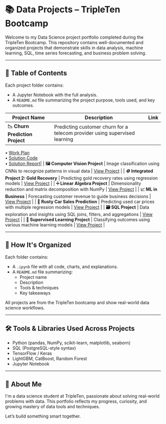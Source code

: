 # 📚 Data Projects – TripleTen Bootcamp

Welcome to my Data Science project portfolio completed during the TripleTen Bootcamp. This repository contains well-documented and organized projects that demonstrate skills in data analysis, machine learning, SQL, time series forecasting, and business problem solving.

---

## 📖 Table of Contents

Each project folder contains:
- A Jupyter Notebook with the full analysis.
- A `README.md` file summarizing the project purpose, tools used, and key outcomes.

| Project Name | Description | Link |
|--------------|-------------|------|
| **📉 Churn Prediction Project** | Predicting customer churn for a telecom provider using supervised learning  
• [Work Plan](./Churn_Prediction_Project/Churn_Prediction_Stage_1.ipynb)  
• [Solution Code](./Churn_Prediction_Project/Churn_Prediction_Stage_2.ipynb)  
• [Solution Report](./Churn_Prediction_Project/Churn_Prediction_Stage_3.ipynb)|
| **🖼️ Computer Vision Project** | Image classification using CNNs to recognize patterns in visual data | [View Project](./Computer_Vision_Project/Computer_Vision_Project.ipynb) |
| **🪙 Integrated Project 2: Gold Recovery** | Predicting gold recovery rates using regression models | [View Project](./Integrated_Project_2_Gold/Integrated_Project_2_Gold.ipynb) |
| **➗ Linear Algebra Project** | Dimensionality reduction and matrix decomposition with NumPy | [View Project](./Linear_Alg_Project/Linear_Alg_Project.ipynb) |
| **📈 ML in Business** | Forecasting customer revenue to guide business decisions | [View Project](./ML_in_Business_Project/ML_in_Business_Project.ipynb) |
| **🚗 Rusty Car Sales Prediction** | Predicting used car prices with multiple regression models | [View Project](./Rusty_Car_Sales_Project/Rusty_Car_Sales_Project.ipynb) |
| **🗃️ SQL Project** | Data exploration and insights using SQL joins, filters, and aggregations | [View Project](./SQL_Project/SQL_Project.ipynb) |
| **🤖 Supervised Learning Project** | Classifying outcomes using various machine learning models | [View Project](./Supervised_Learning_Project/Supervised_Learning_Project.ipynb) |

---

## 📌 How It's Organized

Each folder contains:
- A `.ipynb` file with all code, charts, and explanations.
- A `README.md` file summarizing:
  - Project name
  - Description
  - Tools & techniques
  - Key takeaways

All projects are from the TripleTen bootcamp and show real-world data science workflows.

---

## 🛠 Tools & Libraries Used Across Projects

- Python (pandas, NumPy, scikit-learn, matplotlib, seaborn)
- SQL (PostgreSQL-style syntax)
- TensorFlow / Keras
- LightGBM, CatBoost, Random Forest
- Jupyter Notebook

---

## 🧠 About Me

I'm a data science student at TripleTen, passionate about solving real-world problems with data. This portfolio reflects my progress, curiosity, and growing mastery of data tools and techniques.

Let’s build something smart together.
